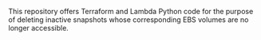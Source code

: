 This repository offers Terraform and Lambda Python code for the purpose of deleting inactive snapshots whose corresponding EBS volumes are no longer accessible.
